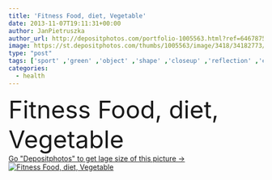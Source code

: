 ```yaml
---
title: 'Fitness Food, diet, Vegetable'
date: 2013-11-07T19:11:31+00:00
author: JanPietruszka
author_url: http://depositphotos.com/portfolio-1005563.html?ref=64678756
image: https://st.depositphotos.com/thumbs/1005563/image/3418/34182773/api_thumb_450.jpg?forcejpeg=true
type: "post"
tags: ['sport' ,'green' ,'object' ,'shape' ,'closeup' ,'reflection' ,'equipment' ,'sun' ,'fresh' ,'sunshine' ,'health' ,'healthy' ,'food' ,'diet' ,'fruit' ,'juicy' ,'healthcare' ,'power' ,'vegetable' ,'eating' ,'nutrition' ,'sunset' ,'easter' ,'concept' ,'vitamin' ,'measure' ,'lifestyle' ,'weight' ,'Dieting' ,'fat' ,'fit' ,'fitness' ,'exercise' ,'Exercising' ,'strength' ,'foods' ,'train' ,'loose' ,'calorie' ,'bodybuilding' ,'muscle' ,'losing' ,'loss' ,'toning' ,'slim' ,'workout' ,'and' ,'lose' ,'comida' ,'saude' ]
categories: 
  - health
---
```

<div aling="center">
            <font size="60"> Fitness Food, diet, Vegetable</font>   
</div>
<div>
    <a href='https://depositphotos.com/34182773/stock-photo-fitness-food-diet-vegetable.html?ref=64678756' target=_blank > Go "Depositphotos" to get lage size of this picture ->
        <img href='https://depositphotos.com/34182773/stock-photo-fitness-food-diet-vegetable.html?ref=64678756' src='https://st.depositphotos.com/1005563/3418/i/950/depositphotos_34182773-stock-photo-fitness-food-diet-vegetable.jpg?forcejpeg=true' alt='Fitness Food, diet, Vegetable' >
    </a>
</div>
